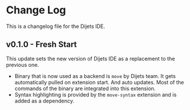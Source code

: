 # Change Log

This is a changelog file for the Dijets IDE.

## v0.1.0 - Fresh Start

This update sets the new version of Dijets IDE as a replacement to the previous one.

- Binary that is now used as a backend is `move` by Dijets team. It gets automatically pulled on 
extension start. And auto updates. Most of the commands of the binary are integrated into this extension.
- Syntax highlighting is provided by the `move-syntax` extension and is added as a dependency.
